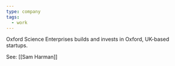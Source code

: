 ```yaml
---
type: company
tags:
  - work
---
```

Oxford Science Enterprises builds and invests in Oxford, UK-based startups.

See: [[Sam Harman]]